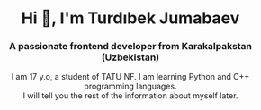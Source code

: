 <h1 align="center">Hi 👋, I'm Turdıbek Jumabaev</h1>
<h3 align="center">A passionate frontend developer from Karakalpakstan (Uzbekistan)</h3>
<p align="center">I am 17 y.o, a student of TATU NF. I am learning Python and C++ programming languages. <br>I will tell you the rest of the information about myself later. </p>
